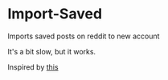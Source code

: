 # Import-Saved
Imports saved posts on reddit to new account

It's a bit slow, but it works. 

Inspired by [this](https://github.com/dharmanshu24/Import-Subreddits)
